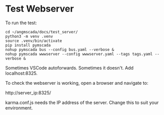# Test Webserver

To run the test:
```
cd ~/angmscada/docs/test_server/
python3 -m venv .venv
source .venv/bin/activate
pip install pymscada
nohup pymscada bus --config bus.yaml --verbose &
nohup pymscada wwwserver --config wwwserver.yaml --tags tags.yaml --verbose &
```

Sometimes VSCode autoforwards. Sometimes it doesn't. Add localhost:8325.

To check the webserver is working, open a browser and navigate to:

http://server_ip:8325/

karma.conf.js needs the IP address of the server. Change this
to suit your environment.
